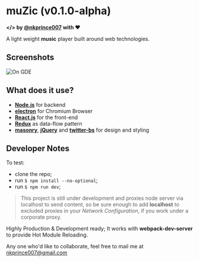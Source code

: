 **muZic** (v0.1.0-alpha)
========================
**</> by [@nkprince007][6] with ❤**

A light weight **music** player built around web technologies.

Screenshots
-----------
![On GDE](https://raw.githubusercontent.com/NIT-dgp/muZic-electron/master/screenies/Linux-01.png)


What does it use?
-----------------
- [**Node.js**][1] for backend
- [**electron**][2] for Chromium Browser
- [**React.js**][3] for the front-end
- [**Redux**][4] as data-flow pattern
- [**masonry**][5], [**jQuery**][8] and [**twitter-bs**][7] for design and styling


Developer Notes
---------------
To test:
- clone the repo;
- run `$ npm install --no-optional`;
- run `$ npm run dev`;

>This project is still under development and proxies node server via localhost to send content,
> so be sure enough to add **localhost** to excluded proxies in your *Network Configuration*,
> if you work under a corporate proxy.

Highly Production & Development ready;
It works with **webpack-dev-server** to provide Hot Module Reloading.

Any one who'd like to collaborate, feel free to mail me at [nkprince007@gmail.com](mailto:nkprince007@gmail.com)


[1]: http://nodejs.org/en
[2]: http://electron.atom.io/
[3]: http://facebook.github.io/react/
[4]: http://redux.js.org/
[5]: http://masonry.desandro.com/
[6]: http://fb.com/naveen.007.prince/
[7]: http://getbootstrap.com/
[8]: http://jquery.com/
